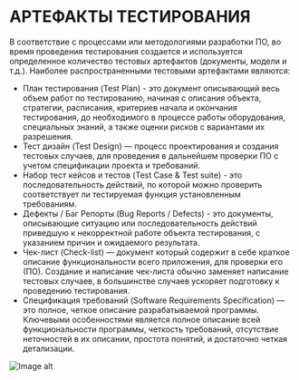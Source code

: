 АРТЕФАКТЫ ТЕСТИРОВАНИЯ   
=========================

В соответствие с процессами или методологиями разработки ПО, во время проведения тестирования создается и используется определенное количество тестовых артефактов (документы, модели и т.д.). Наиболее распространенными тестовыми артефактами являются: 
+ План тестирования (Test Plan) - это документ описывающий весь объем работ по тестированию, начиная с описания объекта, стратегии, расписания, критериев начала и окончания тестирования, до необходимого в процессе работы оборудования, специальных знаний, а также оценки рисков с вариантами их разрешения. 
+ Тест дизайн (Test Design) — процесс проектирования и создания тестовых случаев, для проведения в дальнейшем проверки ПО с учетом спецификации проекта и требований.
+ Набор тест кейсов и тестов (Test Case & Test suite) - это последовательность действий, по которой можно проверить соответствует ли тестируемая функция установленным требованиям. 
+ Дефекты / Баг Репорты (Bug Reports / Defects) - это документы, описывающие ситуацию или последовательность действий приведшую к некорректной работе объекта тестирования, с указанием причин и ожидаемого результата.
+ Чек-лист (Check-list) — документ который содержит в себе краткое описание функциональности всего приложения, для проверки его (ПО).
Создание и написание чек-листа обычно заменяет написание тестовых случаев, в большинстве случаев ускоряет подготовку к проведению тестирования.
+ Спецификация требований (Software Requirements Specification) — это полное, четкое описание разрабатываемой программы. Ключевыми
особенностями является полное описание всей функциональности программы, четкость требований, отсутствие неточностей в их описании, простота понятий, и достаточно четкая детализации.



![Image alt](https://github.com/SofiiaZ/A-LEVEL/Req.bmp)
